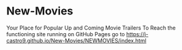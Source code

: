 # New-Movies
Your Place for Popular Up and Coming Movie Trailers
To Reach the functioning site running on GitHub Pages go to https://j-castro9.github.io/New-Movies/NEWMOVIES/index.html
